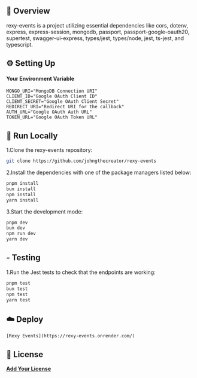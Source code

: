 ## 📌 Overview

rexy-events is a project utilizing essential dependencies like cors, dotenv, express, express-session, mongodb, passport, passport-google-oauth20, supertest, swagger-ui-express, types/jest, types/node, jest, ts-jest, and typescript.

## ⚙️ Setting Up

#### Your Environment Variable

```
MONGO_URI="MongoDB Connection URI"
CLIENT_ID="Google OAuth Client ID"
CLIENT_SECRET="Google OAuth Client Secret"
REDIRECT_URI="Redirect URI for the callback"
AUTH_URL="Google OAuth Auth URL"
TOKEN_URL="Google OAuth Token URL"
```

## 🚀 Run Locally
1.Clone the rexy-events repository:
```sh
git clone https://github.com/johngthecreator/rexy-events
```
2.Install the dependencies with one of the package managers listed below:
```bash
pnpm install
bun install
npm install
yarn install
```
3.Start the development mode:
```bash
pnpm dev
bun dev
npm run dev
yarn dev
```

## - Testing

1.Run the Jest tests to check that the endpoints are working:
```bash
pnpm test
bun test
npm test
yarn test
```

## ☁️ Deploy

`[Rexy Events](https://rexy-events.onrender.com/)`

## 📄 License

[**Add Your License**](https://choosealicense.com)


